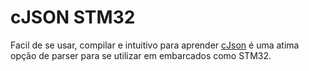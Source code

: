 # cJSON STM32

Facil de se usar, compilar e intuitivo para aprender [cJson](https://github.com/DaveGamble/cJSON) é uma atima opção de parser para se utilizar em embarcados como STM32. 